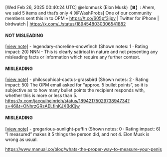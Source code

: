 [Wed Feb 26, 2025 00:40:24 UTC] @elonmusk (Elon Musk)【𝗕】: Ahem, we said 5 items and that’s only 4 [@WashProbs] One of our community members sent this in to OPM 💀 https://t.co/605pf3jjpv | Twitter for iPhone | birdwatch | https://x.com/_/status/1894548030306541882

#### NOT MISLEADING

[[view note]](https://x.com/i/birdwatch/n/1894676665977970898) - legendary-shoreline-snowfinch (Shown notes: 1 · Rating impact: 20)
NNN - This is clearly satirical in nature and not presenting any misleading facts or information which require any further context.

#### MISLEADING

[[view note]](https://x.com/i/birdwatch/n/1894670737711239267) - philosophical-cactus-grassbird (Shown notes: 2 · Rating impact: 50)
The OPM email asked for “approx. 5 bullet points”, so it is subjective as to how many bullet points the recipient responds with, whether this is more or less than 5.
https://x.com/jacquiheinrich/status/1894217502973894734?s=46&t=ONhrzGRsAELfinKJXBdCjw

#### MISLEADING

[[view note]](https://x.com/i/birdwatch/n/1894579126482112713) - gregarious-sunlight-puffin (Shown notes: 0 · Rating impact: 6)
“I measured” makes it 5 things the person did, and not 4. Elon Musk is wrong as usual.

https://www.manual.co/blog/whats-the-proper-way-to-measure-your-penis

